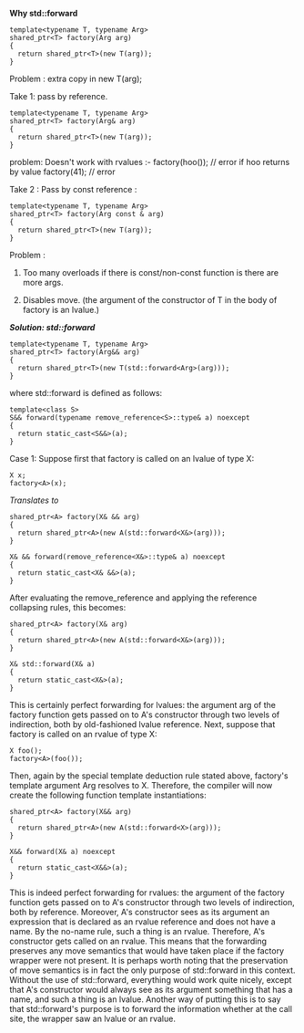 **Why std::forward**

```
template<typename T, typename Arg>
shared_ptr<T> factory(Arg arg)
{
  return shared_ptr<T>(new T(arg));
}
```

Problem : extra copy in new T(arg);

Take 1: pass by reference.
```
template<typename T, typename Arg>
shared_ptr<T> factory(Arg& arg)
{
  return shared_ptr<T>(new T(arg));
}

```
problem:  Doesn't work with rvalues :-
factory<X>(hoo()); // error if hoo returns by value
factory<X>(41); // error

Take 2 : Pass by const reference :

```
template<typename T, typename Arg>
shared_ptr<T> factory(Arg const & arg)
{
  return shared_ptr<T>(new T(arg));
}

```
Problem :
1. Too many overloads if there is const/non-const function is there are more args.

2. Disables move. (the argument of the constructor of T in the body of factory is an lvalue.)

**_Solution:   std::forward_**
```
template<typename T, typename Arg>
shared_ptr<T> factory(Arg&& arg)
{
  return shared_ptr<T>(new T(std::forward<Arg>(arg)));
}

```
where std::forward is defined as follows:

```
template<class S>
S&& forward(typename remove_reference<S>::type& a) noexcept
{
  return static_cast<S&&>(a);
}

```

Case 1: Suppose first that factory is called on an lvalue of type X:
```
X x;
factory<A>(x);
```
_Translates to_

```
shared_ptr<A> factory(X& && arg)
{
  return shared_ptr<A>(new A(std::forward<X&>(arg)));
}

X& && forward(remove_reference<X&>::type& a) noexcept
{
  return static_cast<X& &&>(a);
}

```

After evaluating the remove_reference and applying the reference collapsing rules, this becomes:

```
shared_ptr<A> factory(X& arg)
{
  return shared_ptr<A>(new A(std::forward<X&>(arg)));
}

X& std::forward(X& a)
{
  return static_cast<X&>(a);
}

```
This is certainly perfect forwarding for lvalues: the argument arg of the factory function gets passed on to A's constructor through two levels of indirection, both by old-fashioned lvalue reference.
Next, suppose that factory is called on an rvalue of type X:
```
X foo();
factory<A>(foo());
```

Then, again by the special template deduction rule stated above, factory's template argument Arg resolves to X. Therefore, the compiler will now create the following function template instantiations:

```
shared_ptr<A> factory(X&& arg)
{
  return shared_ptr<A>(new A(std::forward<X>(arg)));
}

X&& forward(X& a) noexcept
{
  return static_cast<X&&>(a);
}

```


This is indeed perfect forwarding for rvalues: the argument of the factory function gets passed on to A's constructor through two levels of indirection, both by reference. Moreover, A's constructor sees as its argument an expression that is declared as an rvalue reference and does not have a name. By the no-name rule, such a thing is an rvalue. Therefore, A's constructor gets called on an rvalue. This means that the forwarding preserves any move semantics that would have taken place if the factory wrapper were not present.
It is perhaps worth noting that the preservation of move semantics is in fact the only purpose of std::forward in this context. Without the use of std::forward, everything would work quite nicely, except that A's constructor would always see as its argument something that has a name, and such a thing is an lvalue. Another way of putting this is to say that std::forward's purpose is to forward the information whether at the call site, the wrapper saw an lvalue or an rvalue.